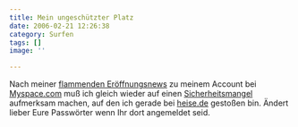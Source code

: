 ```yaml
---
title: Mein ungeschützter Platz
date: 2006-02-21 12:26:38
category: Surfen
tags: []
image: ''

---
```


Nach meiner [flammenden Eröffnungsnews](http://www.misantropolis.de/2006/02/mein-platz) zu meinem Account bei [Myspace.com](http://www.myspace.com) muß ich gleich wieder auf einen [Sicherheitsmangel](http://www.heise.de/newsticker/meldung/69872) aufmerksam machen, auf den ich gerade bei [heise.de](http://www.heise.de/ct) gestoßen bin. Ändert lieber Eure Passwörter wenn Ihr dort angemeldet seid.
